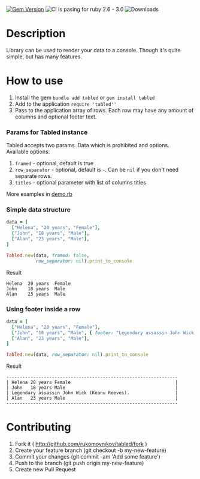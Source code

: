 [![Gem Version](https://badge.fury.io/rb/tabled.svg)](https://badge.fury.io/rb/tabled) ![CI is pasing for ruby 2.6 - 3.0](https://github.com/rukomoynikov/tabled/actions/workflows/linters.yml/badge.svg) ![Downloads](https://badgen.net/rubygems/dt/tabled)


# Description
Library can be used to render your data to a console. Though it's quite simple, but has many features. 

# How to use
1. Install the gem `bundle add tabled` or `gem install tabled`
2. Add to the application `require 'tabled''`
3. Pass to the application array of rows. Each row may have any amount of columns and optional footer text.

### Params for Tabled instance
Tabled accepts two params. Data which is prohibited and options.   
Available options:
1. `framed` - optional, default is true
2. `row_separator` - optional, default is `-`. Can be `nil` if you don't need separate rows.
3. `titles` - optional parameter with list of columns titles

More examples in [demo.rb](./demo.rb)

### Simple data structure
```ruby
data = [
  ["Helena", "20 years", "Female"],
  ["John", "18 years", "Male"],
  ["Alan", "23 years", "Male"],
]

Tabled.new(data, framed: false, 
           row_separator: nil).print_to_console
```

Result
```shell
Helena  20 years  Female
John    18 years  Male
Alan    23 years  Male
```

### Using footer inside a row
```ruby
data = [
  ["Helena", "20 years", "Female"],
  ["John", "18 years", "Male", { footer: "Legendary assassin John Wick (Keanu Reeves)." }],
  ["Alan", "23 years", "Male"],
]

Tabled.new(data, row_separator: nil).print_to_console
```

Result
```shell
----------------------------------------------------------------
| Helena 20 years Female                                       |
| John   18 years Male                                         |
| Legendary assassin John Wick (Keanu Reeves).                 |
| Alan   23 years Male                                         |
----------------------------------------------------------------
```

# Contributing
1. Fork it ( http://github.com/rukomoynikov/tabled/fork )
2. Create your feature branch (git checkout -b my-new-feature)
3. Commit your changes (git commit -am 'Add some feature')
4. Push to the branch (git push origin my-new-feature)
5. Create new Pull Request
